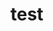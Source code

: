 # test   
     
      
           
          
               
               
         
        
    
       
 
 
 
